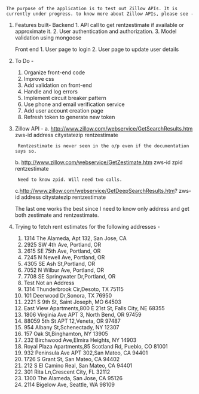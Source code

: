     The purpose of the application is to test out Zillow APIs. It is currently under progress. to know more about Zillow APIs, please see -

1.   Features built-
        Backend
            1. API call to get rentzestimate if available or approximate it.
            2. User authentication and authorization.
            3. Model validation using mongoose
            
        Front end 
            1. User page to login
            2. User page to update user details
2.  To Do -
    1. Organize front-end code
    2. Improve css
    3. Add validation on front-end
    4. Handle and log errors
    5. Implement circuit breaker pattern
    6. Use phone and email verification service
    7. Add user account creation page
    8. Refresh token to generate new token

3. Zillow API -
    a. http://www.zillow.com/webservice/GetSearchResults.htm
        zws-id
        address
        citystatezip
        rentzestimate

        Rentzestimate is never seen in the o/p even if the documentation says so.

    b. http://www.zillow.com/webservice/GetZestimate.htm
        zws-id
        zpid
        rentzestimate

        Need to know zpid. Will need two calls.
    
    c.http://www.zillow.com/webservice/GetDeepSearchResults.htm?
        zws-id
        address
        citystatezip
        rentzestimate

    The last one works the best since I need to know only address and get both zestimate and rentzestimate.

4. Trying to fetch rent estimates for the following addresses - 
    1. 1314 The Alameda, Apt 132, San Jose, CA
    2. 2925 SW 4th Ave, Portland, OR
    3. 2615 SE 75th Ave, Portland, OR
    4. 7245 N Newell Ave, Portland, OR
    5. 4305 SE Ash St,Portland, OR
    6. 7052 N Wilbur Ave, Portland, OR
    7. 7708 SE Springwater Dr,Portland, OR
    8. Test Not an Address
    9. 1314 Thunderbrook Cir,Desoto, TX 75115
    10. 101 Deerwood Dr,Sonora, TX 76950
    11. 2221 S 9th St, Saint Joseph, MO 64503
    12. East View Apartments,800 E 21st St, Falls City, NE 68355
    13. 1806 Virginia Ave APT 3, North Bend, OR 97459
    14. 88059 5th St APT 12,Veneta, OR 97487
    15. 954 Albany St,Schenectady, NY 12307
    16. 157 Oak St,Binghamton, NY 13905
    17. 232 Birchwood Ave,Elmira Heights, NY 14903
    18. Royal Plaza Apartments,85 Scotland Rd, Pueblo, CO 81001
    19. 932 Peninsula Ave APT 302,San Mateo, CA 94401
    20. 1726 S Grant St, San Mateo, CA 94402
    21. 212 S El Camino Real, San Mateo, CA 94401
    22. 301 Rita Ln,Crescent City, FL 32112
    23. 1300 The Alameda, San Jose, CA 95126
    24. 2114 Bigelow Ave, Seattle, WA 98109

 












